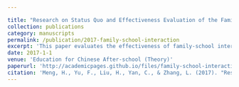 ```yaml
---

title: "Research on Status Quo and Effectiveness Evaluation of the Family-School Interaction Models Adopted by a Middle School in Beijing"
collection: publications
category: manuscripts
permalink: /publication/2017-family-school-interaction
excerpt: 'This paper evaluates the effectiveness of family-school interaction models in a Beijing middle school.'
date: 2017-1-1
venue: 'Education for Chinese After-school (Theory)'
paperurl: 'http://academicpages.github.io/files/family-school-interaction.pdf'
citation: 'Meng, H., Yu, F., Liu, H., Yan, C., & Zhang, L. (2017). "Research on Status Quo and Effectiveness Evaluation of the Family-School Interaction Models Adopted by a Middle School in Beijing." <i>Education for Chinese After-school (Theory)</i>, 594(12), 1-2+10. DOI:10.3969/j.issn.1004-8502.2017.04.001.'
---
```

